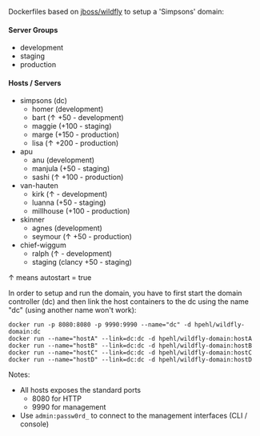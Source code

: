 Dockerfiles based on [jboss/wildfly](https://registry.hub.docker.com/u/jboss/wildfly/) to setup a 'Simpsons' domain:

#### Server Groups

- development
- staging
- production

#### Hosts / Servers

- simpsons (dc)
  - homer (development)
  - bart (&uarr; +50 - development)
  - maggie (+100 - staging)
  - marge (+150 - production)
  - lisa (&uarr; +200 - production)
- apu
  - anu (development)
  - manjula (+50 - staging)
  - sashi (&uarr; +100 - production)
- van-hauten
  - kirk (&uarr; - development)
  - luanna (+50 - staging)
  - millhouse (+100 - production)
- skinner
  - agnes (development)
  - seymour (&uarr; +50 - production)
- chief-wiggum
  - ralph (&uarr; - development)
  - staging (clancy +50 - staging)

&uarr; means autostart = true

In order to setup and run the domain, you have to first start the domain controller (dc) and then link the host containers to the dc using the name "dc" (using another name won't work):

    docker run -p 8080:8080 -p 9990:9990 --name="dc" -d hpehl/wildfly-domain:dc
    docker run --name="hostA" --link=dc:dc -d hpehl/wildfly-domain:hostA
    docker run --name="hostB" --link=dc:dc -d hpehl/wildfly-domain:hostB
    docker run --name="hostC" --link=dc:dc -d hpehl/wildfly-domain:hostC
    docker run --name="hostD" --link=dc:dc -d hpehl/wildfly-domain:hostD

Notes:

- All hosts exposes the standard ports
  - 8080 for HTTP
  - 9990 for management
- Use `admin:passw0rd_` to connect to the management interfaces (CLI / console)

